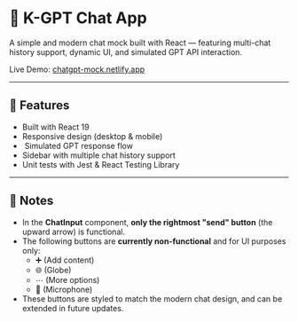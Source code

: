 # 💬 K-GPT Chat App

A simple and modern chat mock built with React — featuring multi-chat history support, dynamic UI, and simulated GPT API interaction.

Live Demo: [chatgpt-mock.netlify.app](https://680526cdd108fd67f46c738c--k-gpt.netlify.app/)

---

## 🚀 Features

- Built with React 19
- Responsive design (desktop & mobile)
-  Simulated GPT response flow
- Sidebar with multiple chat history support
- Unit tests with Jest & React Testing Library

---

## 📝 Notes

- In the **ChatInput** component, **only the rightmost "send" button** (the upward arrow) is functional.
- The following buttons are **currently non-functional** and for UI purposes only:
  - ➕ (Add content)
  - 🌐 (Globe)
  - ⋯ (More options)
  - 🎤 (Microphone)
- These buttons are styled to match the modern chat design, and can be extended in future updates.



